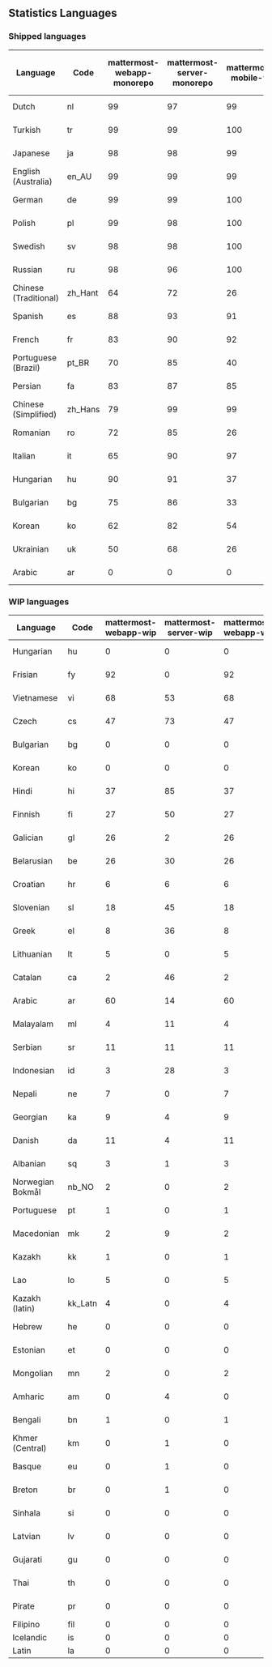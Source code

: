## Statistics Languages ##
###  Shipped languages  ###
|Language|Code|mattermost-webapp-monorepo|mattermost-server-monorepo|mattermost-mobile-v2|mattermost-desktop|mattermost-boards-webapp-monorepo|mattermost-playbooks-webapp-monorepo|calls-webapp|Total|Last Modified|
|---|---|---|---|---|---|---|---|---|---|---|
|Dutch|nl| 99| 97| 99| 100| 100| 100| 100| 98|2023-04-14T15:56:50.955034Z|
|Turkish|tr| 99| 99| 100| 100| 100| 100| 100| 98|2023-04-17T16:12:37.110886Z|
|Japanese|ja| 98| 98| 99| 100| 100| 100| 0| 97|2023-04-14T03:02:06.257951Z|
|English (Australia)|en_AU| 99| 99| 99| 100| 100| 99| 0| 96|2023-04-13T21:16:18.688880Z|
|German|de| 99| 99| 100| 100| 100| 100| 100| 95|2023-04-18T05:50:24.935160Z|
|Polish|pl| 99| 98| 100| 100| 100| 100| 59| 95|2023-04-17T10:47:39.630191Z|
|Swedish|sv| 98| 98| 100| 100| 97| 100| 0| 94|2023-04-15T09:57:54.407098Z|
|Russian|ru| 98| 96| 100| 100| 100| 59| 0| 92|2023-04-19T17:19:17.050947Z|
|Chinese (Traditional)|zh_Hant| 64| 72| 26| 0| 97| 0| 0| 80|2023-04-07T15:44:30.097458Z|
|Spanish|es| 88| 93| 91| 98| 48| 0| 20| 79|2023-04-07T15:44:09.289287Z|
|French|fr| 83| 90| 92| 96| 98| 27| 1| 79|2023-04-11T07:51:23.510222Z|
|Portuguese (Brazil)|pt_BR| 70| 85| 40| 48| 100| 0| 78| 69|2023-04-10T23:56:49.517548Z|
|Persian|fa| 83| 87| 85| 100| 26| 1| 0| 68|2023-04-10T20:33:16.616621Z|
|Chinese (Simplified)|zh_Hans| 79| 99| 99| 100| 98| 0| 4| 67|2023-04-11T09:31:46.328179Z|
|Romanian|ro| 72| 85| 26| 0| 0| 0| 0| 67|2023-04-05T12:34:01.848018Z|
|Italian|it| 65| 90| 97| 5| 66| 0| 0| 65|2023-04-10T20:30:41.167587Z|
|Hungarian|hu| 90| 91| 37| 99| 94| 81| 0| 64|2023-04-13T21:16:38.443208Z|
|Bulgarian|bg| 75| 86| 33| 0| 0| 0| 0| 52|2023-04-05T12:33:27.131567Z|
|Korean|ko| 62| 82| 54| 100| 94| 53| 0| 51|2023-04-18T23:11:55.823893Z|
|Ukrainian|uk| 50| 68| 26| 79| 53| 0| 0| 45|2023-04-07T15:44:28.713331Z|
|Arabic|ar| 0| 0| 0| 45| 46| 0| 0| 16|2023-04-07T15:44:05.561803Z|
###  WIP languages  ###
|Language|Code|mattermost-webapp-wip|mattermost-server-wip|mattermost-webapp-wip|Total|Last Modified|
|---|---|---|---|---|---|--|
|Hungarian|hu| 0| 0| 0| 64|2023-04-13T21:16:38.443208Z|
|Frisian|fy| 92| 0| 92| 61|2023-03-30T14:04:28.368728Z|
|Vietnamese|vi| 68| 53| 68| 57|2023-04-07T15:44:29.030842Z|
|Czech|cs| 47| 73| 47| 54|2023-04-19T12:54:15.341525Z|
|Bulgarian|bg| 0| 0| 0| 52|2023-04-05T12:33:27.131567Z|
|Korean|ko| 0| 0| 0| 51|2023-04-18T23:11:55.823893Z|
|Hindi|hi| 37| 85| 37| 49|2023-03-30T14:04:54.856447Z|
|Finnish|fi| 27| 50| 27| 34|2023-03-30T14:04:14.936366Z|
|Galician|gl| 26| 2| 26| 31|2023-02-16T10:53:47.791156Z|
|Belarusian|be| 26| 30| 26| 27|2023-03-30T14:03:09.873427Z|
|Croatian|hr| 6| 6| 6| 25|2023-04-12T19:42:11.064853Z|
|Slovenian|sl| 18| 45| 18| 21|2023-04-06T20:14:58.767028Z|
|Greek|el| 8| 36| 8| 21|2023-03-30T14:03:55.229463Z|
|Lithuanian|lt| 5| 0| 5| 19|2023-04-12T16:15:33.750015Z|
|Catalan|ca| 2| 46| 2| 16|2023-02-22T22:19:51.633986Z|
|Arabic|ar| 60| 14| 60| 16|2023-04-07T15:44:05.561803Z|
|Malayalam|ml| 4| 11| 4| 15|2023-04-07T16:10:53.056996Z|
|Serbian|sr| 11| 11| 11| 13|2023-03-30T14:07:25.635161Z|
|Indonesian|id| 3| 28| 3| 12|2023-01-20T12:30:26.132977Z|
|Nepali|ne| 7| 0| 7| 11|2023-03-30T14:06:47.028356Z|
|Georgian|ka| 9| 4| 9| 9|2023-04-10T20:31:24.828471Z|
|Danish|da| 11| 4| 11| 8|2023-02-28T08:17:12.460986Z|
|Albanian|sq| 3| 1| 3| 8|2023-03-30T14:07:18.996586Z|
|Norwegian Bokmål|nb_NO| 2| 0| 2| 5|2023-04-07T15:44:19.938225Z|
|Portuguese|pt| 1| 0| 1| 5|2023-04-10T23:55:59.471172Z|
|Macedonian|mk| 2| 9| 2| 5|2023-04-07T05:23:43.343445Z|
|Kazakh|kk| 1| 0| 1| 3|2023-01-20T12:30:28.434837Z|
|Lao|lo| 5| 0| 5| 3|2023-01-28T03:29:57.636840Z|
|Kazakh (latin)|kk_Latn| 4| 0| 4| 3|2023-01-09T16:04:40.142668Z|
|Hebrew|he| 0| 0| 0| 2|2023-01-20T12:30:24.610278Z|
|Estonian|et| 0| 0| 0| 2|2022-06-16T11:17:55.844464Z|
|Mongolian|mn| 2| 0| 2| 2|2023-02-16T02:00:14.011643Z|
|Amharic|am| 0| 4| 0| 1|2020-07-04T19:22:35.416407Z|
|Bengali|bn| 1| 0| 1| 1|2022-06-18T00:07:36.707192Z|
|Khmer (Central)|km| 0| 1| 0| 0|2022-05-06T14:27:58.323957Z|
|Basque|eu| 0| 1| 0| 0|2021-06-22T14:46:44.626603Z|
|Breton|br| 0| 1| 0| 0|2022-10-20T14:33:30.929526Z|
|Sinhala|si| 0| 0| 0| 0|2022-10-24T11:26:43.423982Z|
|Latvian|lv| 0| 0| 0| 0|2022-12-17T23:24:22.390841Z|
|Gujarati|gu| 0| 0| 0| 0|2021-09-27T12:12:04.194601Z|
|Thai|th| 0| 0| 0| 0|2022-05-03T14:48:59.991556Z|
|Pirate|pr| 0| 0| 0| 0|2022-06-28T08:46:29.046651Z|
|Filipino|fil| 0| 0| 0| 0||
|Icelandic|is| 0| 0| 0| 0||
|Latin|la| 0| 0| 0| 0||
